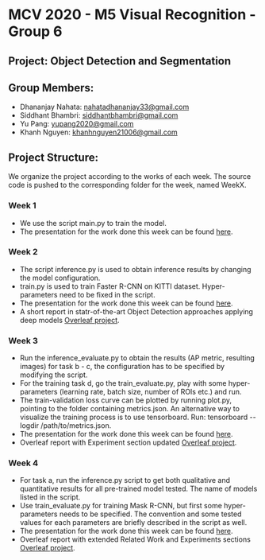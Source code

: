 # MCV 2020 - M5 Visual Recognition - Group 6

## Project: Object Detection and Segmentation

## Group Members:
- Dhananjay Nahata: nahatadhananjay33@gmail.com
- Siddhant Bhambri: siddhantbhambri@gmail.com
- Yu Pang: yupang2020@gmail.com
- Khanh Nguyen: khanhnguyen21006@gmail.com

## Project Structure:
We organize the project according to the works of each week. The source code is pushed to the corresponding folder for the week, named WeekX.

### Week 1
- We use the script main.py to train the model.
- The presentation for the work done this week can be found [here](https://docs.google.com/presentation/d/1WBQWrhNQ5ybHa9XmfLkyJsPHMqfX2ilstxTsrWRO5X0/edit?usp=sharing).

### Week 2
- The script inference.py is used to obtain inference results by changing the model configuration.
- train.py is used to train Faster R-CNN on KITTI dataset. Hyper-parameters need to be fixed in the script.
- The presentation for the work done this week can be found [here](https://docs.google.com/presentation/d/1Cxh8sIgiQTOaXbjc6ygp3B-W5Z3nnfGUZHmHK0JMc9c/edit?usp=sharing).
- A short report in statr-of-the-art Object Detection approaches applying deep models [Overleaf project](https://www.overleaf.com/read/vgdjrgsjdfqw).

### Week 3
- Run the inference_evaluate.py to obtain the results (AP metric, resulting images) for task b - c, the configuration has to be specified by modifying the script.
- For the training task d, go the train_evaluate.py, play with some hyper-parameters (learning rate, batch size, number of ROIs etc.) and run.
- The train-validation loss curve can be plotted by running plot.py, pointing to the folder containing metrics.json. An alternative way to visualize the training process is to use tensorboard. Run: tensorboard --logdir /path/to/metrics.json.
- The presentation for the work done this week can be found [here](https://docs.google.com/presentation/d/1wvgrYZm9FmR1pt6ufvdRt9kGv2YG0dZ4DiQmTdigVZ4/edit?usp=sharing).
- Overleaf report with Experiment section updated [Overleaf project](https://www.overleaf.com/read/vgdjrgsjdfqw).

### Week 4
- For task a, run the inference.py script to get both qualitative and quantitative results for all pre-trained model tested. The name of models listed in the script.
- Use train_evaluate.py for training Mask R-CNN, but first some hyper-parameters needs to be specified. The convention and some tested values for each parameters are briefly described in the script as well.
- The presentation for the work done this week can be found [here](https://docs.google.com/presentation/d/1DOH6Z-eE_6O_lg6Wq6rwIWsGFw5Z76-EyOt02mBnK_E/edit?usp=sharing).
- Overleaf report with extended Related Work and Experiments sections [Overleaf project](https://www.overleaf.com/read/vgdjrgsjdfqw).
